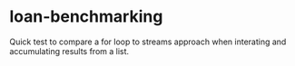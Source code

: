 # loan-benchmarking

Quick test to compare a for loop to streams approach when interating and accumulating results from a list.